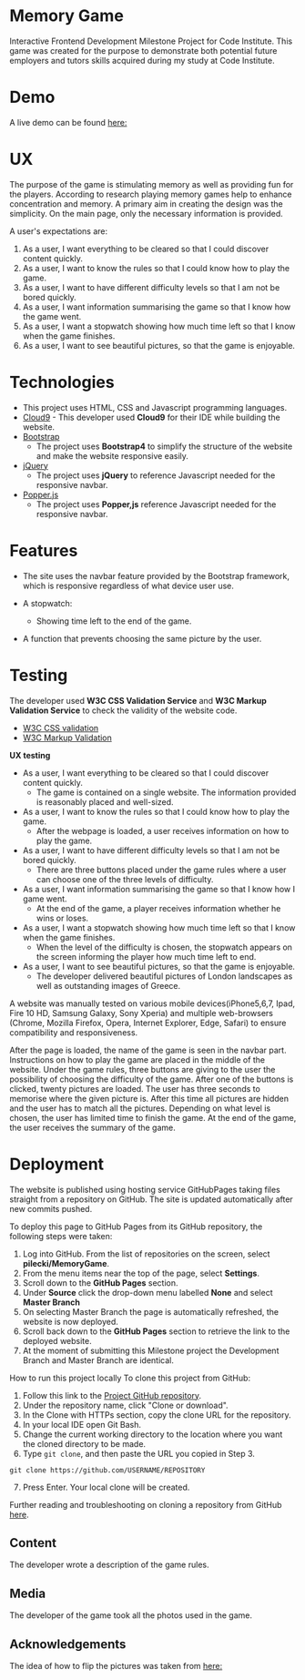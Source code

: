 # Memory Game
Interactive Frontend Development Milestone Project for Code Institute. This game was created for the purpose to demonstrate both potential future employers and tutors skills acquired during my study at Code Institute. 

# Demo
A live demo can be found [here:](https://pilecki.github.io/MemoryGame/)

# UX
The purpose of the game is stimulating memory as well as providing fun for the players. According to research playing memory games help to enhance concentration and memory. 
A primary aim in creating the design was the simplicity. On the main page, only the necessary information is provided.

A user's expectations are:
1.	As a user, I want everything to be cleared so that I could discover content quickly.
2.	As a user, I want to know the rules so that I could know how to play the game.
3.	As a user, I want to have different difficulty levels so that I am not be bored quickly.
4.	As a user, I want information summarising the game so that I know how the game went.
5.	As a user, I want a stopwatch showing how much time left so that I know when the game finishes.
6.	As a user, I want to see beautiful pictures, so that the game is enjoyable. 

# Technologies
- This project uses HTML, CSS and Javascript programming languages.
- [Cloud9](https://c9.io) - This developer used **Cloud9** for their IDE while building the website.
- [Bootstrap](https://www.getbootstrap.com/)
    - The project uses **Bootstrap4** to simplify the structure of the website and make the website responsive easily.
- [jQuery](https://jquery.com/)
    - The project uses **jQuery** to reference Javascript needed for the responsive navbar.
- [Popper.js](https://popper.js.org/)
    - The project uses **Popper,js** reference Javascript needed for the responsive navbar.

# Features

- The site uses the navbar feature provided by the Bootstrap framework, which is responsive regardless of what device user use. 

- A stopwatch:
    - Showing time left to the end of the game.
- A function that prevents choosing the same picture by the user.



# Testing

The developer used **W3C CSS Validation Service** and **W3C  Markup Validation Service** to check the validity of the website code.

- [W3C CSS validation](https://jigsaw.w3.org/css-validator/)
- [W3C Markup Validation]( https://validator.w3.org/)


**UX testing**
- As a user, I want everything to be cleared so that I could discover content quickly.
    - The game is contained on a single website. The information provided is reasonably placed and well-sized.
- As a user, I want to know the rules so that I could know how to play the game.
    - After the webpage is loaded, a user receives information on how to play the game.
- As a user, I want to have different difficulty levels so that I am not be bored quickly.
    - There are three buttons placed under the game rules where a user can choose one of the three levels of difficulty.
- As a user, I want information summarising the game so that I know how I game went.
    - At the end of the game, a player receives information whether he wins or loses.
- As a user, I want a stopwatch showing how much time left so that I know when the game finishes.
    - When the level of the difficulty is chosen, the stopwatch appears on the screen informing the player how much time left to end.
- As a user, I want to see beautiful pictures, so that the game is enjoyable. 
    - The developer delivered beautiful pictures of London landscapes as well as outstanding images of Greece.

A website was manually tested on various mobile devices(iPhone5,6,7, Ipad, Fire 10 HD, Samsung Galaxy, Sony Xperia) and multiple web-browsers (Chrome, Mozilla Firefox, Opera, Internet Explorer, Edge, Safari) to ensure compatibility and responsiveness. 

After the page is loaded, the name of the game is seen in the navbar part. 
Instructions on how to play the game are placed in the middle of the website. 
Under the game rules, three buttons are giving to the user the possibility of choosing the difficulty of the game. 
After one of the buttons is clicked, twenty pictures are loaded.
The user has three seconds to memorise where the given picture is. After this time all pictures are hidden and the user has to match all the pictures. Depending on what level is chosen, the user has limited time to finish the game.
At the end of the game, the user receives the summary of the game. 




# Deployment
The website is published using hosting service GitHubPages taking files straight from a repository on GitHub. The site is updated automatically after new commits pushed.

To deploy this page to GitHub Pages from its GitHub repository, the following steps were taken:

1. Log into GitHub.
From the list of repositories on the screen, select **pilecki/MemoryGame**.
2. From the menu items near the top of the page, select **Settings**.
3. Scroll down to the **GitHub Pages** section.
4. Under **Source** click the drop-down menu labelled **None** and select **Master Branch**
5. On selecting Master Branch the page is automatically refreshed, the website is now deployed.
6. Scroll back down to the **GitHub Pages** section to retrieve the link to the deployed website.
7. At the moment of submitting this Milestone project the Development Branch and Master Branch are identical.

How to run this project locally
To clone this project from GitHub:

1. Follow this link to the [Project GitHub repository](https://github.com/pilecki/MemoryGame).
2. Under the repository name, click "Clone or download".
3. In the Clone with HTTPs section, copy the clone URL for the repository.
4. In your local IDE open Git Bash.
5. Change the current working directory to the location where you want the cloned directory to be made.
6. Type ```git clone```, and then paste the URL you copied in Step 3.
```console
git clone https://github.com/USERNAME/REPOSITORY
```
7. Press Enter. Your local clone will be created.

Further reading and troubleshooting on cloning a repository from GitHub [here](https://help.github.com/en/articles/cloning-a-repository).

## Content
The developer wrote a description of the game rules.

## Media
The developer of the game took all the photos used in the game. 

## Acknowledgements
The idea of how to flip the pictures was taken from  [here:](https://codepen.io/websamuraj/pen/RJrKaP)
